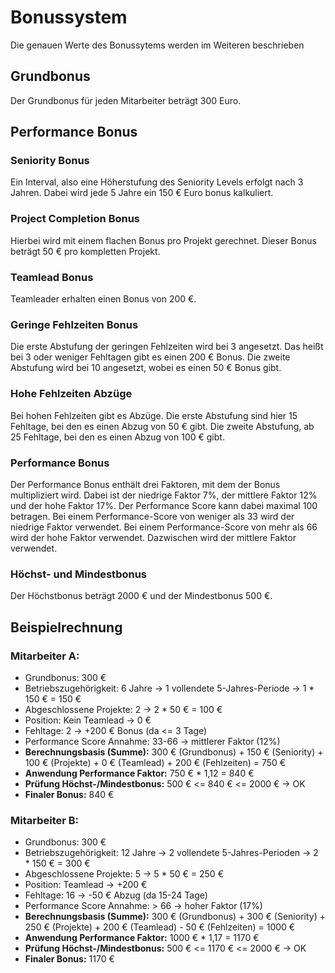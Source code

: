 # Bonussystem
Die genauen Werte des Bonussytems werden im Weiteren beschrieben

## Grundbonus
Der Grundbonus für jeden Mitarbeiter beträgt 300 Euro.

## Performance Bonus
### Seniority Bonus
Ein Interval, also eine Höherstufung des Seniority Levels erfolgt nach 3 Jahren.
Dabei wird jede 5 Jahre ein 150 € Euro bonus kalkuliert.

### Project Completion Bonus
Hierbei wird mit einem flachen Bonus pro Projekt gerechnet.
Dieser Bonus beträgt 50 € pro kompletten Projekt.

### Teamlead Bonus
Teamleader erhalten einen Bonus von 200 €.

### Geringe Fehlzeiten Bonus
Die erste Abstufung der geringen Fehlzeiten wird bei 3 angesetzt.
Das heißt bei 3 oder weniger Fehltagen gibt es einen 200 € Bonus.
Die zweite Abstufung wird bei 10 angesetzt, wobei es einen 50 € Bonus gibt.

### Hohe Fehlzeiten Abzüge
Bei hohen Fehlzeiten gibt es Abzüge.
Die erste Abstufung sind hier 15 Fehltage, bei den es einen Abzug von 50 € gibt.
Die zweite Abstufung, ab 25 Fehltage, bei den es einen Abzug von 100 € gibt.

### Performance Bonus
Der Performance Bonus enthält drei Faktoren, mit dem der Bonus multipliziert wird. 
Dabei ist der niedrige Faktor 7%, der mittlere Faktor 12% und der hohe Faktor 17%.
Der Performance Score kann dabei maximal 100 betragen.
Bei einem Performance-Score von weniger als 33 wird der niedrige Faktor verwendet.
Bei einem Performance-Score von mehr als 66 wird der hohe Faktor verwendet.
Dazwischen wird der mittlere Faktor verwendet.

### Höchst- und Mindestbonus
Der Höchstbonus beträgt 2000 € und der Mindestbonus 500 €.

## Beispielrechnung
### Mitarbeiter A:
- Grundbonus: 300 €
- Betriebszugehörigkeit: 6 Jahre -> 1 vollendete 5-Jahres-Periode -> 1 * 150 € = 150 €
- Abgeschlossene Projekte: 2 -> 2 * 50 € = 100 €
- Position: Kein Teamlead -> 0 €
- Fehltage: 2 -> +200 € Bonus (da <= 3 Tage)
- Performance Score Annahme: 33-66 -> mittlerer Faktor (12%)
- **Berechnungsbasis (Summe):** 300 € (Grundbonus) + 150 € (Seniority) + 100 € (Projekte) + 0 € (Teamlead) + 200 € (Fehlzeiten) = 750 €
- **Anwendung Performance Faktor:** 750 € * 1,12 = 840 €
- **Prüfung Höchst-/Mindestbonus:** 500 € <= 840 € <= 2000 € -> OK
- **Finaler Bonus:** 840 €

### Mitarbeiter B:
- Grundbonus: 300 €
- Betriebszugehörigkeit: 12 Jahre -> 2 vollendete 5-Jahres-Perioden -> 2 * 150 € = 300 €
- Abgeschlossene Projekte: 5 -> 5 * 50 € = 250 €
- Position: Teamlead -> +200 €
- Fehltage: 16 -> -50 € Abzug (da 15-24 Tage)
- Performance Score Annahme: > 66 -> hoher Faktor (17%)
- **Berechnungsbasis (Summe):** 300 € (Grundbonus) + 300 € (Seniority) + 250 € (Projekte) + 200 € (Teamlead) - 50 € (Fehlzeiten) = 1000 €
- **Anwendung Performance Faktor:** 1000 € * 1,17 = 1170 €
- **Prüfung Höchst-/Mindestbonus:** 500 € <= 1170 € <= 2000 € -> OK
- **Finaler Bonus:** 1170 €